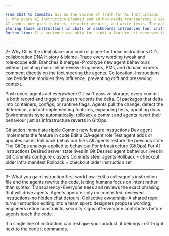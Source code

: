 ```yaml
---

From Chat to Commits: Git as the Source of Truth for AI Instructions
1- Why every AI instruction-planned and ad‑hoc-needs transparency & version control
AI agents now plan features, refactor modules, and write tests. The natural‑language instructions that steer them-whether a formal role file or a spur‑of‑the‑moment "fix this bug" note-are operational logic. A single line can change architecture or alter a security stance.
Storing those instructions in chats or dashboards introduces four critical risks: no audit trail (you can't trace who changed "must encrypt" to "may encrypt"), no rollback (bad wording lingers in production), no collaboration (stakeholders tweak text in silos), and hidden drift (code evolves while instructions stagnate). Version‑controlling instructions neutralises every risk: history reveals author and rationale, quick reverts restore known‑good behaviour, review threads capture discussion on each change, and co‑located files evolve together.
Bottom line: If a sentence can ship (or sink) a feature, it deserves the same guard‑rails as code.

---
```


2- Why Git is the ideal place-and control plane-for those instructions
Git's collaboration DNA
History & blame - Trace every wording tweak and role‑scope edit.
Branches & merges - Prototype new agent behaviours without polluting main.
Inline review - Engineers, PMs, and domain experts comment directly on the text steering the agents.
Co‑location - Instructions live beside the modules they influence, preventing drift and preserving context.

Push once, agents act everywhere
Git isn't passive storage; every commit is both record and trigger:
git push records the delta.
CI packages that delta into containers, configs, or runtime flags.
Agents pull the change, detect the difference, and act-implementing features, expanding tests, updating docs.
Environments sync automatically; rollback a commit and agents revert their behaviour just as infrastructure reverts in GitOps.

Git action Immediate ripple Commit new feature instructions Dev agent implements the feature in code Edit a QA‑agent role Test agent adds or updates suites Roll back behaviour files All agents restore the previous state
The GitOps analogy-applied to behaviour
For infrastructure (GitOps) For AI instructions Desired server state lives in Git Desired agent behaviour lives in Git Commits configure clusters Commits steer agents Rollback = checkout older infra manifest Rollback = checkout older instruction set

---

3- What you gain
Instruction‑first workflow - Edit a colleague's instruction file and the agents rewrite the code, letting humans focus on intent rather than syntax.
Transparency - Everyone sees and reviews the exact phrasing that will drive agents. Agents operate only on committed, reviewed instructions-no hidden chat detours.
Collective ownership - A shared repo turns instruction editing into a team sport: designers propose wording, engineers refine constraints, security signs off-everyone contributes before agents touch the code.

If a single line of instruction can reshape your product, it belongs in Git-right next to the code it commands.